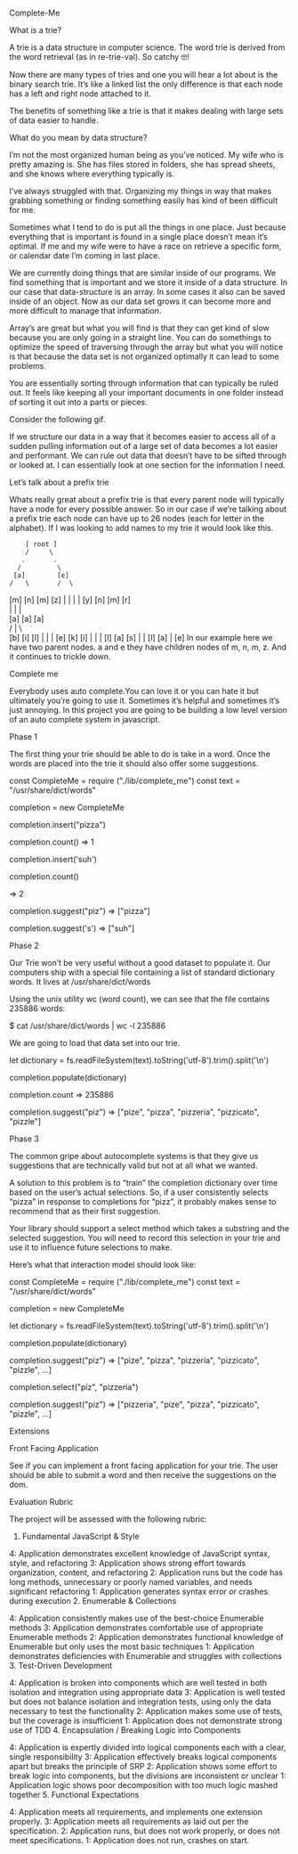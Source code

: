 
Complete-Me

What is a trie?

A trie is a data structure in computer science. The word trie is derived from the word retrieval (as in re-trie-val). So catchy 🤓!

Now there are many types of tries and one you will hear a lot about is the binary search trie. It’s like a linked list the only difference is that each node has a left and right node attached to it.

The benefits of something like a trie is that it makes dealing with large sets of data easier to handle.

What do you mean by data structure?

I’m not the most organized human being as you’ve noticed. My wife who is pretty amazing is. She has files stored in folders, she has spread sheets, and she knows where everything typically is.

I’ve always struggled with that. Organizing my things in way that makes grabbing something or finding something easily has kind of been difficult for me.

Sometimes what I tend to do is put all the things in one place. Just because everything that is important is found in a single place doesn’t mean it’s optimal. If me and my wife were to have a race on retrieve a specific form, or calendar date I’m coming in last place.

We are currently doing things that are similar inside of our programs. We find something that is important and we store it inside of a data structure. In our case that data-structure is an array. In some cases it also can be saved inside of an object. Now as our data set grows it can become more and more difficult to manage that information.

Array’s are great but what you will find is that they can get kind of slow because you are only going in a straight line. You can do somethings to optimize the speed of traversing through the array but what you will notice is that because the data set is not organized optimally it can lead to some problems.

You are essentially sorting through information that can typically be ruled out. It feels like keeping all your important documents in one folder instead of sorting it out into a parts or pieces.

Consider the following gif.



If we structure our data in a way that it becomes easier to access all of a sudden pulling information out of a large set of data becomes a lot easier and performant. We can rule out data that doesn’t have to be sifted through or looked at. I can essentially look at one section for the information I need.

Let’s talk about a prefix trie

Whats really great about a prefix trie is that every parent node will typically have a node for every possible answer. So in our case if we’re talking about a prefix trie each node can have up to 26 nodes (each for letter in the alphabet). If I was looking to add names to my trie it would look like this.

	    [ root ]
        /     \
       .       .
      /         \
     [a]        [e]
    /   \       /  \
  [m]  [n]    [m]  [z]
   |    |      |    |
  [y]  [n]    [m]  [r]  
        |      |    |   
       [a]    [a]  [a]  
     /  |  \      
   [b] [i] [l]
    |   |   |
   [e] [k] [i]
    |   |   |
   [l] [a] [s]
    |       |
   [l]     [a]
    |
   [e]
In our example here we have two parent nodes. a and e they have children nodes of m, n, m, z. And it continues to trickle down.

Complete me

Everybody uses auto complete.You can love it or you can hate it but ultimately you’re going to use it. Sometimes it’s helpful and sometimes it’s just annoying. In this project you are going to be building a low level version of an auto complete system in javascript.

Phase 1

The first thing your trie should be able to do is take in a word. Once the words are placed into the trie it should also offer some suggestions.

const CompleteMe = require ("./lib/complete_me")
const text       = "/usr/share/dict/words"

completion = new CompleteMe

completion.insert("pizza")

completion.count()
=> 1

completion.insert('suh')

completion.count()

=> 2

completion.suggest("piz")
=> ["pizza"]

completion.suggest('s')
=> ["suh"]

Phase 2

Our Trie won’t be very useful without a good dataset to populate it. Our computers ship with a special file containing a list of standard dictionary words. It lives at /usr/share/dict/words

Using the unix utility wc (word count), we can see that the file contains 235886 words:

$ cat /usr/share/dict/words | wc -l
235886

We are going to load that data set into our trie.

let dictionary = fs.readFileSystem(text).toString('utf-8').trim().split('\n')

completion.populate(dictionary)

completion.count
=> 235886

completion.suggest("piz")
=> ["pize", "pizza", "pizzeria", "pizzicato", "pizzle"]

Phase 3

The common gripe about autocomplete systems is that they give us suggestions that are technically valid but not at all what we wanted.

A solution to this problem is to “train” the completion dictionary over time based on the user’s actual selections. So, if a user consistently selects “pizza” in response to completions for “pizz”, it probably makes sense to recommend that as their first suggestion.

Your library should support a select method which takes a substring and the selected suggestion. You will need to record this selection in your trie and use it to influence future selections to make.

Here’s what that interaction model should look like:


const CompleteMe = require ("./lib/complete_me")
const text       = "/usr/share/dict/words"

completion = new CompleteMe

let dictionary = fs.readFileSystem(text).toString('utf-8').trim().split('\n')

completion.populate(dictionary)

completion.suggest("piz")
=> ["pize", "pizza", "pizzeria", "pizzicato", "pizzle", ...]

completion.select("piz", "pizzeria")

completion.suggest("piz")
=> ["pizzeria", "pize", "pizza", "pizzicato", "pizzle", ...]

Extensions

Front Facing Application

See if you can implement a front facing application for your trie. The user should be able to submit a word and then receive the suggestions on the dom.

Evaluation Rubric

The project will be assessed with the following rubric:

1. Fundamental JavaScript & Style

4: Application demonstrates excellent knowledge of JavaScript syntax, style, and refactoring
3: Application shows strong effort towards organization, content, and refactoring
2: Application runs but the code has long methods, unnecessary or poorly named variables, and needs significant refactoring
1: Application generates syntax error or crashes during execution
2. Enumerable & Collections

4: Application consistently makes use of the best-choice Enumerable methods
3: Application demonstrates comfortable use of appropriate Enumerable methods
2: Application demonstrates functional knowledge of Enumerable but only uses the most basic techniques
1: Application demonstrates deficiencies with Enumerable and struggles with collections
3. Test-Driven Development

4: Application is broken into components which are well tested in both isolation and integration using appropriate data
3: Application is well tested but does not balance isolation and integration tests, using only the data necessary to test the functionality
2: Application makes some use of tests, but the coverage is insufficient
1: Application does not demonstrate strong use of TDD
4. Encapsulation / Breaking Logic into Components

4: Application is expertly divided into logical components each with a clear, single responsibility
3: Application effectively breaks logical components apart but breaks the principle of SRP
2: Application shows some effort to break logic into components, but the divisions are inconsistent or unclear
1: Application logic shows poor decomposition with too much logic mashed together
5. Functional Expectations

4: Application meets all requirements, and implements one extension properly.
3: Application meets all requirements as laid out per the specification.
2: Application runs, but does not work properly, or does not meet specifications.
1: Application does not run, crashes on start.

